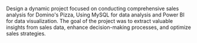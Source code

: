 Design a dynamic project focused on conducting comprehensive sales analysis for Domino's Pizza, Using MySQL for data analysis and Power BI for data visualization. 
The goal of the project was to extract valuable insights from sales data, enhance decision-making processes, and optimize sales strategies.
